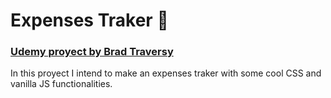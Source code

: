 # Expenses Traker 💸
### [Udemy proyect by Brad Traversy](https://github.com/bradtraversy/vanillawebprojects/tree/master/expense-tracker)


In this proyect I intend to make an expenses traker with some cool CSS and vanilla JS functionalities.